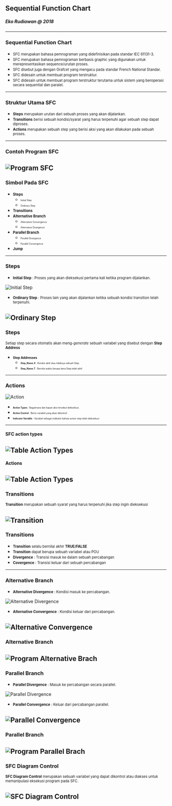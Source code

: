 ## Sequential Function Chart
##### Eko Rudiawan @ 2018
---

### Sequential Function Chart
* <span style="font-size:0.8em; ">SFC merupakan bahasa pemrograman yang didefinisikan pada standar IEC 61131-3.</span>
* <span style="font-size:0.8em; ">SFC merupakan bahasa pemrograman berbasis graphic yang digunakan untuk merepresentasikan sequence/urutan proses. </span>
* <span style="font-size:0.8em; ">SFC disebut juga dengan Grafcet yang mengacu pada standar French National Standar. </span>
* <span style="font-size:0.8em; ">SFC didesain untuk membuat program terstruktur. </span>
* <span style="font-size:0.8em; ">SFC didesain untuk membuat program terstruktur terutama untuk sistem yang beroperasi secara sequential dan paralel. </span>
---

### Struktur Utama SFC
* <span style="font-size:0.8em; ">**Steps** merupakan urutan dari sebuah proses yang akan dijalankan. </span>
* <span style="font-size:0.8em; ">**Transitions** berisi sebuah kondisi/syarat yang harus terpenuhi agar sebuah step dapat diproses. </span>
* <span style="font-size:0.8em; ">**Actions** merupakan sebuah step yang berisi aksi yang akan dilakukan pada sebuah proses. </span>
---

### Contoh Program SFC
![Program SFC](assets/image/program_sfc.png)
---

### Simbol Pada SFC

* <span style="font-size:0.8em; ">**Steps** </span>
    * <span style="font-size:0.5em; ">Initial Step </span>
    * <span style="font-size:0.5em; ">Ordinary Step </span>
* <span style="font-size:0.8em; ">**Transitions** </span>
* <span style="font-size:0.8em; ">**Alternative Branch** </span>
    * <span style="font-size:0.5em; ">Alternative Convergence </span>
    * <span style="font-size:0.5em; ">Alternative Divergence </span>
* <span style="font-size:0.8em; ">**Parallel Branch** </span>
    * <span style="font-size:0.5em; ">Parallel Divergence </span>
    * <span style="font-size:0.5em; ">Parallel Convergence </span>
* <span style="font-size:0.8em; ">**Jump** </span>

---

### Steps
* <span style="font-size:0.8em; ">**Initial Step** : Proses yang akan dieksekusi pertama kali ketika program dijalankan. </span>

![Initial Step](assets/image/initial_step.png)

* <span style="font-size:0.8em; ">**Ordinary Step** : Proses lain yang akan dijalankan ketika sebuah kondisi transition telah terpenuhi. </span>

![Ordinary Step](assets/image/ordinary_step.png)
---

### Steps 

<span style="font-size:0.8em; ">Setiap step secara otomatis akan meng-*generate* sebuah variabel yang disebut dengan **Step Address** </span>

* <span style="font-size:0.7em; ">**Step Addresses**</span>
    * <span style="font-size:0.5em; ">**Step_Name.X** : Kondisi aktif atau tidaknya sebuah Step.</span>
    * <span style="font-size:0.5em; ">**Step_Name.T** : Bernilai waktu berapa lama Step telah aktif</span>
---

### Actions 
![Action](assets/image/program_action.png)
* <span style="font-size:0.5em; ">**Action Types** : Bagaimana dan kapan aksi tersebut dieksekusi. </span>
* <span style="font-size:0.5em; ">**Action Control** : Berisi variabel yang akan dikontrol</span>
* <span style="font-size:0.5em; ">**Indicator Variable** : Variabel sebagai indikator bahwa action step telah dieksekusi</span>
---

#### SFC action types
![Table Action Types](assets/image/table_action_types_2.png)
---

#### Actions
![Table Action Types](assets/image/example_program_action.png)
---

### Transitions
<span style="font-size:0.8em; ">**Transition** merupakan sebuah syarat yang harus terpenuhi jika step ingin dieksekusi </span>

![Transition](assets/image/transition.png)
---

### Transitions
* <span style="font-size:0.8em; ">**Transition** selalu bernilai akhir **TRUE/FALSE**</span>
* <span style="font-size:0.8em; ">**Transition** dapat berupa sebuah variabel atau POU</span>
* <span style="font-size:0.8em; ">**Divergence** : Transisi masuk ke dalam sebuah percabangan</span>
* <span style="font-size:0.8em; ">**Covergence** : Transisi keluar dari sebuah percabangan</span>
---

### Alternative Branch
* <span style="font-size:0.8em; ">**Alternative Divergence** : Kondisi masuk ke percabangan. </span>

![Alternative Divergence](assets/image/alternative_divergence.png)

* <span style="font-size:0.8em; ">**Alternative Convergence** : Kondisi keluar dari percabangan. </span>

![Alternative Convergence](assets/image/alternative_convergence.png)
---

### Alternative Branch
![Program Alternative Brach](assets/image/program_alternative_branch.png)
---

### Parallel Branch
* <span style="font-size:0.8em; ">**Parallel Divergence** : Masuk ke percabangan secara parallel. </span>

![Parallel Divergence](assets/image/parallel_divergence.png)

* <span style="font-size:0.8em; ">**Parallel Convergence** : Keluar dari percabangan parallel. </span>

![Parallel Convergence](assets/image/parallel_convergence.png)
---

### Parallel Branch
![Program Parallel Brach](assets/image/program_parallel_branch.png)
---

### SFC Diagram Control
<span style="font-size:0.8em; ">**SFC Diagram Control** merupakan sebuah variabel yang dapat dikontrol atau diakses untuk memanipulasi eksekusi program pada SFC. </span>

![SFC Diagram Control](assets/image/sfc_diagram_control.png)
---